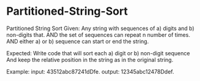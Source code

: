 # Partitioned-String-Sort
Partitioned String Sort
Given:
Any string with sequences of a) digits and b) non-digits that.
AND the set of sequences can repeat n number of times.
AND either a) or b) sequence can start or end the string.

Expected:
Write code that will sort each a) digit or b) non-digit sequence
And keep the relative position in the string as in the original string.

Example:
input: 43512abc87241dDfe.
output: 12345abc12478Ddef.
